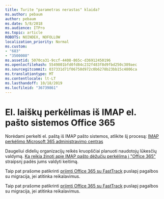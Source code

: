 ```yaml
---
title: Turite "parametras nerastas" klaida?
ms.author: pebaum
author: pebaum
ms.date: 5/8/2018
ms.audience: ITPro
ms.topic: article
ROBOTS: NOINDEX, NOFOLLOW
localization_priority: Normal
ms.custom:
- "683"
- "3500008"
ms.assetid: 5070ca31-9ccf-4408-865c-d36912450196
ms.openlocfilehash: 5549801bfd0fd84c232f483f8d9fbd250c389aec
ms.sourcegitcommit: 037331d71f06750d972c0b6278b23bb15c4806ca
ms.translationtype: MT
ms.contentlocale: lt-LT
ms.lasthandoff: 10/18/2019
ms.locfileid: "36739861"
---
```

# <a name="migrating-email-from-imap-email-system-to-office-365"></a>El. laiškų perkėlimas iš IMAP el. pašto sistemos Office 365

Norėdami perkelti el. paštą iš IMAP pašto sistemos, atlikite šį procesą: [IMAP perkėlimo Microsoft 365 administravimo centras](https://docs.microsoft.com/Exchange/mailbox-migration/migrating-imap-mailboxes/imap-migration-in-the-admin-center)
  
Daugeliui didelių organizacijų reikės kruopščiai planuoti naudotojų lūkesčių valdymą. [Ką reikia žinoti apie IMAP pašto dėžučių perkėlimą į "Office 365"](https://docs.microsoft.com/Exchange/mailbox-migration/migrating-imap-mailboxes/migrating-imap-mailboxes) straipsnį padės jums valdyti keitimą.

Taip pat prašome patikrinti [priimti Office 365 su FastTrack](https://www.microsoft.com/fasttrack/microsoft-365/office-365) puslapį pagalbos su migracija, jei atitinka reikalavimus.
  

Taip pat prašome patikrinti [priimti Office 365 su FastTrack](https://www.microsoft.com/fasttrack/microsoft-365/office-365) puslapį pagalbos su migracija, jei atitinka reikalavimus.
  